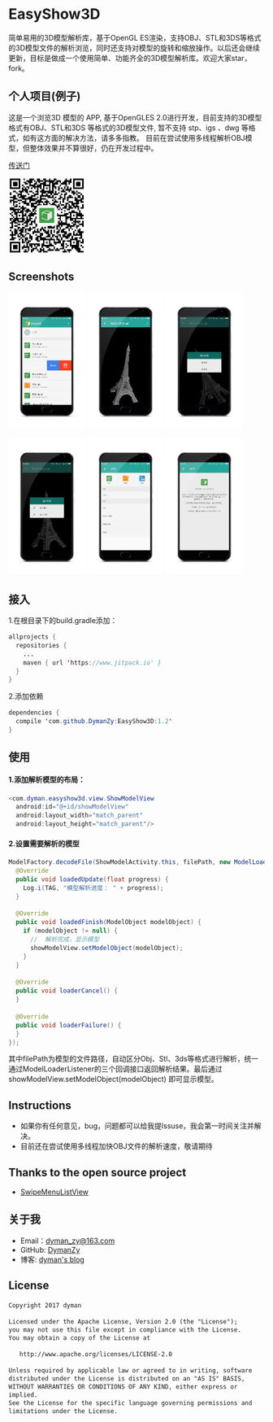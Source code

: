 # EasyShow3D
简单易用的3D模型解析库，基于OpenGL ES渲染，支持OBJ、STL和3DS等格式的3D模型文件的解析浏览，同时还支持对模型的旋转和缩放操作。以后还会继续更新，目标是做成一个使用简单、功能齐全的3D模型解析库。欢迎大家star，fork。

## 个人项目(例子)

这是一个浏览3D 模型的 APP,  基于OpenGLES 2.0进行开发，目前支持的3D模型格式有OBJ、STL和3DS 等格式的3D模型文件,  暂不支持 stp、igs 、dwg 等格式，如有这方面的解决方法，请多多指教。
目前在尝试使用多线程解析OBJ模型，但整体效果并不算很好，仍在开发过程中。

[传送门](apk/Show3D-v1.6.apk)

<a href="art/00.jpeg"><img src="art/QRcode.png" width="30%"/></a>

## Screenshots

<a href="art/00.jpeg"><img src="art/00.png" width="30%"/></a> <a href="art/01.jpeg"><img src="art/01.png" width="30%"/></a> <a href="art/02.jpeg"><img src="art/02.png" width="30%"/></a>

<a href="art/03.jpeg"><img src="art/03.png" width="30%"/></a> <a href="art/04.jpeg"><img src="art/04.png" width="30%"/></a> <a href="art/05.jpeg"><img src="art/05.png" width="30%"/></a>

## 接入

1.在根目录下的build.gradle添加：

```java
allprojects {
  repositories {
    ...
    maven { url 'https://www.jitpack.io' }
  }
}
```

2.添加依赖

```java
dependencies {
  compile 'com.github.DymanZy:EasyShow3D:1.2'
}
```

## 使用

#### 1.添加解析模型的布局：

```java
<com.dyman.easyshow3d.view.ShowModelView
  android:id="@+id/showModelView"
  android:layout_width="match_parent"
  android:layout_height="match_parent"/>
```

#### 2.设置需要解析的模型

```java
ModelFactory.decodeFile(ShowModelActivity.this, filePath, new ModelLoaderListener() {
  @Override
  public void loadedUpdate(float progress) {
    Log.i(TAG, "模型解析进度： " + progress);
  }

  @Override
  public void loadedFinish(ModelObject modelObject) {
    if (modelObject != null) {
      //  解析完成，显示模型
      showModelView.setModelObject(modelObject);
    }
  }

  @Override
  public void loaderCancel() {
  }
  
  @Override
  public void loaderFailure() {
  }
});
```

其中filePath为模型的文件路径，自动区分Obj、Stl、3ds等格式进行解析，统一通过ModelLoaderListener的三个回调接口返回解析结果。最后通过 showModelView.setModelObject(modelObject) 即可显示模型。

## Instructions

- 如果你有任何意见，bug，问题都可以给我提Issuse，我会第一时间关注并解决。
- 目前还在尝试使用多线程加快OBJ文件的解析速度，敬请期待


## Thanks to the open source project

- [SwipeMenuListView](https://github.com/baoyongzhang/SwipeMenuListView)


## 关于我

- Email：dyman_zy@163.com
- GitHub: [DymanZy](https://github.com/DymanZy)
- 博客: [dyman's blog](https://dymanzy.github.io/)

## License

```
Copyright 2017 dyman

Licensed under the Apache License, Version 2.0 (the "License");
you may not use this file except in compliance with the License.
You may obtain a copy of the License at

   http://www.apache.org/licenses/LICENSE-2.0

Unless required by applicable law or agreed to in writing, software
distributed under the License is distributed on an "AS IS" BASIS,
WITHOUT WARRANTIES OR CONDITIONS OF ANY KIND, either express or implied.
See the License for the specific language governing permissions and
limitations under the License.
```